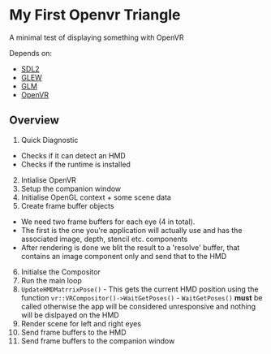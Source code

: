 # My First Openvr Triangle
A minimal test of displaying something with OpenVR

Depends on: 

- [SDL2](http://libsdl.org)
- [GLEW](http://glew.sourceforge.net)
- [GLM](http://glm.g-truc.net/0.9.8/index.html)
- [OpenVR](https://github.com/ValveSoftware/openvr)

## Overview

1. Quick Diagnostic
  - Checks if it can detect an HMD
  - Checks if the runtime is installed
2. Intialise OpenVR
3. Setup the companion window
4. Initialise OpenGL context + some scene data
5. Create frame buffer objects
  - We need two frame buffers for each eye (4 in total).
  - The first is the one you're application will actually use and has the associated image, depth, stencil etc. components
  - After rendering is done we blit the result to a 'resolve' buffer, that contains an image component only and send that to the HMD
6. Initialse the Compositor
7. Run the main loop
  1. `UpdateHMDMatrrixPose()`
    - This gets the current HMD position using the function `vr::VRCompositor()->WaitGetPoses()`
    - `WaitGetPoses()` __must__ be called otherwise the app will be considered unresponsive and nothing will be dislpayed on the HMD
  2. Render scene for left and right eyes
  3. Send frame buffers to the HMD
  4. Send frame buffers to the companion window
